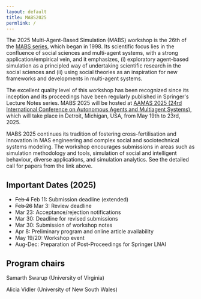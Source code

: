 ```yaml
---
layout: default
title: MABS2025
permlink: /
---
```


The 2025 Multi-Agent-Based Simulation (MABS) workshop is the 26th of the [MABS series](http://www.pcs.usp.br/~mabs/), which began in 1998. Its scientific focus lies in the confluence of social sciences and multi-agent systems, with a strong application/empirical vein, and it emphasizes, (i) exploratory agent-based simulation as a principled way of undertaking scientific research in the social sciences and (ii) using social theories as an inspiration for new frameworks and developments in multi-agent systems.

The excellent quality level of this workshop has been recognized since its inception and its proceedings have been regularly published in Springer's Lecture Notes series. MABS 2025 will be hosted at [AAMAS 2025 (24rd International Conference on Autonomous Agents and Multiagent Systems)](https://aamas2025.org/), which will take place in Detroit, Michigan, USA, from May 19th to 23rd, 2025.

MABS 2025 continues its tradition of fostering cross-fertilisation and innovation in MAS engineering and complex social and sociotechnical systems modeling. The workshop encourages submissions in areas such as simulation methodology and tools, simulation of social and intelligent behaviour, diverse applications, and simulation analytics. See the detailed call for papers from the link above.

## Important Dates (2025)
+ ~~Feb 4~~ Feb 11: Submission deadline (extended)
+ ~~Feb 26~~ Mar 3: Review deadline
+ Mar 23: Acceptance/rejection notifications
+ Mar 30: Deadline for revised submissions
+ Mar 30: Submission of workshop notes
+ Apr 8: Preliminary program and online article availability
+ May 19/20: Workshop event
+ Aug-Dec: Preparation of Post-Proceedings for Springer LNAI


## Program chairs
Samarth Swarup (University of Virginia)

Alicia Vidler (University of New South Wales)

